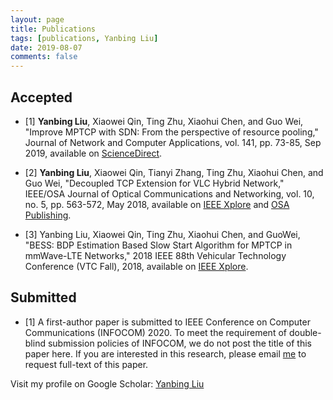 ```yaml
---
layout: page
title: Publications
tags: [publications, Yanbing Liu]
date: 2019-08-07
comments: false
---
```

## Accepted
* [1] **Yanbing Liu**, Xiaowei Qin, Ting Zhu, Xiaohui Chen, and Guo Wei, "Improve MPTCP with SDN: From the perspective of resource pooling," Journal of Network and Computer Applications, vol. 141, pp. 73-85, Sep 2019, available on <a href="https://www.sciencedirect.com/science/article/pii/S1084804519301912" target="_blank">ScienceDirect</a>.

* [2] **Yanbing Liu**, Xiaowei Qin, Tianyi Zhang, Ting Zhu, Xiaohui Chen, and Guo Wei, "Decoupled TCP Extension for VLC Hybrid Network," IEEE/OSA Journal of Optical Communications and Networking, vol. 10, no. 5, pp. 563-572, May 2018, available on <a href="https://ieeexplore.ieee.org/document/8357658" target="_blank">IEEE Xplore</a> and <a href="https://www.osapublishing.org/jocn/fulltext.cfm?uri=jocn-10-5-563&id=385724" target="_blank">OSA Publishing</a>.

* [3] Yanbing Liu, Xiaowei Qin, Ting Zhu, Xiaohui Chen, and GuoWei, "BESS: BDP Estimation Based Slow Start Algorithm for MPTCP in mmWave-LTE Networks," 2018 IEEE 88th Vehicular Technology Conference (VTC Fall), 2018, available on <a href="https://ieeexplore.ieee.org/document/8690815" target="_blank">IEEE Xplore</a>.

## Submitted

* [1] A first-author paper is submitted to IEEE Conference on Computer Communications (INFOCOM) 2020. To meet the requirement of double-blind submission policies of INFOCOM, we do not post the title of this paper here. If you are interested in this research, please email <a href="mailto:{{ site.email }}?subject=Publications">me</a> to request full-text of this paper.

Visit my profile on Google Scholar: <a href="https://scholar.google.com.hk/citations?user=XCaHtRUAAAAJ&hl=zh-CN" target="_blank">Yanbing Liu</a>
